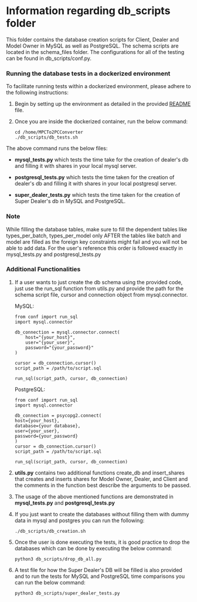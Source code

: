 # Information regarding db_scripts folder

This folder contains the database creation scripts for Client, Dealer and Model Owner in MySQL as well as PostgreSQL. The schema scripts are located in the schema_files folder. The configurations for all of the testing can be found in db_scripts/conf.py. 

### Running the database tests in a dockerized environment
To facilitate running tests within a dockerized environment, please adhere to the following instructions:

1. Begin by setting up the environment as detailed in the provided [README](../../MPCTo2PCConverter/README.md) file.

2. Once you are inside the dockerized container, run the below command:

    ```
    cd /home/MPCTo2PCConverter 
    ./db_scripts/db_tests.sh
    ```

The above command runs the below files: 

* **mysql_tests.py** which tests the time take for the creation of dealer's db and filling it with shares in your local mysql server.

* **postgresql_tests.py** which tests the time taken for the creation of dealer's db and filling it with shares in your local postgresql server.

* **super_dealer_tests.py** which tests the time taken for the creation of Super Dealer's db in MySQL and PostgreSQL.

### Note
While filling the database tables, make sure to fill the dependent tables like types_per_batch, types_per_model only AFTER the tables like batch and model are filled as the foreign key constraints might fail and you will not be able to add data. For the user's reference this order is followed exactly in mysql_tests.py and postgresql_tests.py

### Additional Functionalities

1. If a user wants to just create the db schema using the provided code, just use the run_sql function from utils.py
and provide the path for the schema script file, cursor and connection object from mysql.connector.

    MySQL:  
    ```
    from conf import run_sql
    import mysql.connector 

    db_connection = mysql.connector.connect(
        host="{your_host}",
        user="{your_user}",
        password="{your_password}"
    )

    cursor = db_connection.cursor()
    script_path = /path/to/script.sql

    run_sql(script_path, cursor, db_connection)
    ```
     PostgreSQL:  
    ```
    from conf import run_sql
    import mysql.connector 

    db_connection = psycopg2.connect(
    host={your_host},
    database={your database},
    user={your_user},
    password={your_password}
    )
    cursor = db_connection.cursor()
    script_path = /path/to/script.sql

    run_sql(script_path, cursor, db_connection)
    ```

2. **utils.py** contains two additional functions create_db and insert_shares that creates and inserts shares for Model Owner, Dealer, and Client and the comments in the function best describe the arguments to be passed.

3. The usage of the above mentioned functions are demonstrated in **mysql_tests.py** and **postgresql_tests.py**

4. If you just want to create the databases without filling them with dummy data in mysql and postgres you can run the following:

    ```
    ./db_scripts/db_creation.sh
    ```
5. Once the user is done executing the tests, it is good practice to drop the databases which can be done by executing the below command:
    ```
    python3 db_scripts/drop_db_all.py
    ```
6. A test file for how the Super Dealer's DB will be filled is also provided and to run the tests for MySQL and PostgreSQL
time comparisons you can run the below command:
    ```
    python3 db_scripts/super_dealer_tests.py
    ```
